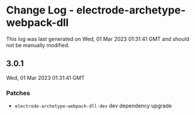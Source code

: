 # Change Log - electrode-archetype-webpack-dll

This log was last generated on Wed, 01 Mar 2023 01:31:41 GMT and should not be manually modified.

## 3.0.1
Wed, 01 Mar 2023 01:31:41 GMT

### Patches

- `electrode-archetype-webpack-dll-dev` dev dependency upgrade

